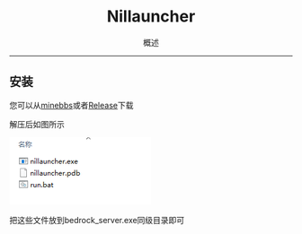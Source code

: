 # <center>Nillauncher</center>

<center>概述</center>

***

## 安装

您可以从[minebbs](https://www.minebbs.com/resources/nillauncher-ui-bds.2994/)或者[Release](https://github.com/XBridgeX/nillauncher/releases)下载

解压后如图所示

![](../../img/nil/install_1.png)

把这些文件放到bedrock_server.exe同级目录即可